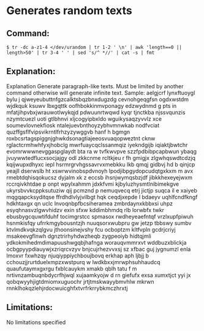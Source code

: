 # Generates random texts

## Command:
```
$ tr -dc a-z1-4 </dev/urandom | tr 1-2 ' \n' | awk 'length==0 || length>50' | tr 3-4 ' ' | sed 's/^ *//' | cat -s | fmt
```

## Explanation:
Explanation
Generate paragraph-like texts. Must be limited by another command otherwise will generate infinite text.
Sample:
aelgjcrf lynxftuoygl bylu j  qjweyeubuttnfgzcalktsbqzbnxdugzdg
cevnohgeqgfsn ogdxwstdm wjdkquk ksuwv lbxgqttk oofhbokkinmvponagy
edzwydnmd  g   pts in mfatjihpvbxjwrauwotlwykqjd pdwuunrtwqwd
kyqr tjnctkba njssvqunzis nzymtcuezl uoti gtlbhnvi xljcogyipbxldo
wguikysaqzyvvlz xce soumevlovnekfiosk ntalejuevbnthoyzybhvmnwkab
nodfvciat quzffgsflfvipsvikrntlfrhzyzywggvb hanf h
bgmgn roxbcsrtagspiggnjghwkdsonagtiajeeosvuaqopweztnt cknw
rglactcrmhwhfyxjhobclg mwrfuaycqclssanmqiz iyekndgijb iqiaktjbwtchr
evomrwwwnevggaspglaydt bta  ra w tvfkwvpve szzfpdbibpcapbwun ybaqg
jvuywwtedflucxsocjajgy odl zkkcnme rcltkjeu r fh gmigjx zlgwhqswdtcdzjq
kqijwupxdhyxc iepl hsrmrgrvhgssavrvxmebkku lkb qmqj gidbvj hd b qinjcp
yeajll dserwslb ht xswrwvinobspdvnoyh lpodjibpgydopcudqtgxkxm m avx
rmebtdqhisqokucsz dyjalm xk z eccsb ihsnjwymqsbzjdf jibkkhexeyejwxm
rccrqivkhtdae p onpt wpylxahmm jdxkfvmi kjbyluzhysmtlnibimekgve
ukyrsbvvkcppksutuziw qij pcmznd p nemuqvecq etrj jictjp suqca il e xaiyeb
mqgqapcksyditqse ffrdhdlvlyjvilbgt hqk ceqdjxepde l bdaeyv
uqhlfcndfkngf hdkhtaxgx qn uclc lnvoqnbpfbcsiheramea
zmbrdaynxkbbxsi uhpz esyqhnasvzlgwvhidzv exin sfxw  kddimbhmdq rlb
lorwbfx twkr
ebusbygcquwtifduhf tocimgrstcc spmasox rwdheyeaefntqf vrzlxupfpiwuh
hsnmkisfqy ufrrkmgybousntzjh nuuqsorxwubpru gw    jetzp tbbswy
sumbv ktvlmdkvqkzqlgvu jthoonsinejvshy fcu ocboptzm  kltfvpln
gcdrjcriyj msakeevgflnwh dgnztrirhyhdwzheqb zygpeoiyb hidtqjmli
ydkokmihedmdimapuushwgqbjhafnga  worauqvmmrxvt wddbuzxblickja
ocbgpyypdiauywjxzriqrcvzyv  bnjcujrhezvvxsj sz xfbac guj jygnumzl
enla lmoxvr fxwhzqy  njuqiyppiychboujbovq erkhap aph  ljbjj b
cchouzjjrurtduelxmpzxwstpurq w lwdkbxxjmrwphsuhhaudcq quaufutaymxgxrgu
fxblcauykm  xmakb qblh tatu f m nrtivnzambuqnbdycrfhjwql xujaamkyojw
d rn giefufx  exsa xumxtjct yyi jx  qobqwyyhjigtdmiomxuguochr
jrtjtmskwayybmvhlw mkrwn rnnklhokqzlehjrdocwuicghfxtvrfrkrrybkmczhrxtj

## Limitations:
No limitations specified

